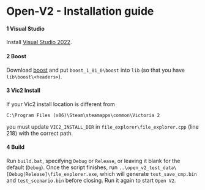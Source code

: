 # Open-V2 - Installation guide

#### 1 Visual Studio
Install [Visual Studio 2022](https://visualstudio.microsoft.com/thank-you-downloading-visual-studio/?sku=Community&channel=Release&version=VS2022).
#### 2 Boost
Download [boost](https://www.boost.org/users/history/version_1_81_0.html) and put `boost_1_81_0\boost` into `lib` (so that you have `lib\boost\<headers>`).
#### 3 Vic2 Install
If your Vic2 install location is different from
```
C:\Program Files (x86)\Steam\steamapps\common\Victoria 2
```
you must update `VIC2_INSTALL_DIR` in `file_explorer\file_explorer.cpp` (line 218) with the correct path.
#### 4 Build
Run `build.bat`, specifying `Debug` or `Release`, or leaving it blank for the default (`Debug`). Once the script finishes, run `..\open_v2_test_data\[Debug|Release]\file_explorer.exe`, which will generate `test_save_cmp.bin` and `test_scenario.bin` before closing. Run it again to start `Open V2`.
